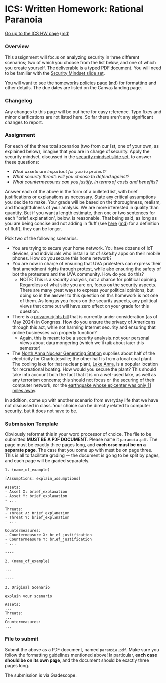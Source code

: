 ICS: Written Homework: Rational Paranoia
==========================================

[Go up to the ICS HW page](index.html) ([md](index.md))

### Overview 

This assignment will focus on analyzing security in three different scenarios; two of which you choose from the list below, and one of which you create yourself.  The deliverable is a typed PDF document.  You will need to be familiar with the [Security Mindset slide set](../slides/security-mindset.html#/).

You will want to see the [homeworks policies page](../uva/hw-policies.html) ([md](../uva/hw-policies.md)) for formatting and other details.  The due dates are listed on the Canvas landing page.

### Changelog

Any changes to this page will be put here for easy reference.  Typo fixes and minor clarifications are not listed here.  So far there aren't any significant changes to report.

### Assignment

For each of the three total scenarios (two from our list, one of your own, as explained below), imagine that you are in charge of security. Apply the security mindset, discussed in the [security mindset slide set](../slides/security-mindset.html#/), to answer these questions:

- *What assets are important for you to protect?*
- *What security threats will you choose to defend against?*
- *What countermeasures can you justify, in terms of costs and benefits?*
	
Answer each of the above in the form of a bulleted list, with brief justifications or explanations as necessary. State any critical assumptions you decide to make. Your grade will be based on the thoroughness, realism, and thoughtfulness of your analysis.  We are more interested in quality than quantity.  But if you want a length estimate, then one or two sentences for each "brief_explanation", below, is reasonable.  That being said, as long as you are being concise and not adding in fluff (see [here](../uva/hw-policies.html) ([md](../uva/hw-policies.md)) for a definition of fluff), they can be longer.

Pick two of the following scenarios.

- You are trying to secure your home network.  You have dozens of IoT devices, and individuals who install a lot of sketchy apps on their mobile phones.  How do you secure this home network?
- You are now in charge of ensuring that UVA protesters can express their first amendment rights through protest, while also ensuring the safety of bot the protesters and the UVA community.  How do you do this?
	- NOTE: This is a *security* analysis, not a chance for political opining.  Regardless of what side you are on, focus on the security aspects.  There are many great ways to express your political opinions, but doing so in the answer to this question on this homework is not one of them.  As long as you focus on the security aspects, any political views that come out will have zero effect on your grade for this question.
- There is a [privacy rights bill](https://www.commerce.senate.gov/2024/4/committee-chairs-cantwell-mcmorris-rodgers-unveil-historic-draft-comprehensive-data-privacy-legislation) that is currently under consideration (as of May 2024) in Congress.  How do you ensure the privacy of Americans through this act, while not harming Internet security and ensuring that online businesses can properly function?
	- Again, this is meant to be a security analysis, not your personal views about data mongering (which we'll talk about later this semester)
- The [North Anna Nuclear Generating Station](https://en.wikipedia.org/wiki/North_Anna_Nuclear_Generating_Station) supplies about half of the electricity for Charlottesville; the other half is from a local coal plant.  The cooling lake for that nuclear plant, [Lake Anna](https://en.wikipedia.org/wiki/Lake_Anna), is a popular location for recreational boating.  How would you secure the plant?  This should take into account both the fact that it is on a well-used lake, as well as any terrorism concerns; this should not focus on the securing of their computer network, nor the [earthquake whose epicenter was only 11 miles away](https://en.wikipedia.org/wiki/North_Anna_Nuclear_Generating_Station#2011_Virginia_earthquake).


<!-- from fall 2023:
- A high profile political candidate is being arraigned for a series of alleged crimes.  How would you ensure that this person does not cause any "problems" via his/her social media postings.  Note: this needs to be an *apolitical* discussion.
- Generative AI, such as ChatGPT, can be used to complete assignments -- both essay and coding.  How would you prevent cheating in a college level course in the era of generative AI?
- There is a high probability that the government will have a shutdown at the end of this September (2023).  How would you ensure cybersecurity during the government shutdown?  Note that this needs to be a realistic analysis -- saying "have both political parties get along and all agree" is not, unfortunately, very realistic these days.
- [Phishing scams](https://en.wikipedia.org/wiki/Phishing) are the single biggest vulnerability for UVA's networks.  Other than the one-a-semester phishing scam test, discussed in lecture, how would you improve the cybersecurity of UVA with regard to the phishing scams?
-->

<!-- from summer 2023:
- You have to plan for the next anniversary of the [Unite the Right](https://en.wikipedia.org/wiki/Unite_the_Right_rally) rally, again in Charlottesville
- You are hired by [WillowTree](https://willowtreeapps.com/) to help secure their servers from corporate espionage
- You are grading homework 1 submissions (this assignment) for a class of 80 students
- You are in charge of the security for a home football game here at UVa
- You are in charge of making an election voting system that is both secure and has auditing capabilities
-->

<!-- from spring 2023:
- After the recent [downtime of the NOTAM system by the FAA](https://en.wikipedia.org/wiki/2023_FAA_system_outage), which turned out to be caused by a contractor mistakenly deleting files, you are tasked with preventing this system's downtime in the future.
- The [US Securities and Exchange Commission (SEC)](https://en.wikipedia.org/wiki/U.S._Securities_and_Exchange_Commission) is in charge of enforcing law against market manipulation.  While the SEC does not (yet) have jurisdiction over cryptocurrencies, they still want to ensure some sort of legality with cryptocurrency scams, especially after the recent and very public [FTX cryptocurrency exchange collapse](https://en.wikipedia.org/wiki/Bankruptcy_of_FTX).  You can do this on either hacks (computerized attacks against cryptocurrency systems) or scams ([rug pulls](https://en.wikipedia.org/wiki/Exit_scam), bad investments, etc.), but not both; and you can't do the other one for your second case, either.
- A professor at State University wants to perform classified research for the US government.  In addition to having to handle international students performing the research, one has to ensure the security of the information as well.  Describe how you would ensure such confidentiality.
- You have to manage a large university whose primary means of (physical access) security is [pin tumbler locks](../slides/security-mindset.html#/lock).  How do you ensure the most secure environment possible?
-->

<!-- from summer 2022:
- You are a company who handles military contracts with the US government, and as a result of the recent invasion of Ukraine by Russia, you are a target for Russian hackers.  How do you secure your system?
- Your organization is going to invest in cryptocurrency.  Although you may not know much about it, you know more than the head of the company, so they turn to you for how to keep it secure.
- UVA data breach!  The 2FA (two factor authentication) that UVA uses is exploitable.  A fix is in the works, but that will take two weeks to implement.  In the mean time, how do you secure UVA's logins?
- For the upcoming election in the fall, you are the person in charge of security for your candidate.  This involves logins, social media, and email accounts.
-->

<!-- from summer 2021:
- You were hired by the Pilgrim Pipeline Company to ensure their cybersecurity, including against ransomware attacks.  However, the company does not have a culture of secure computer habits.  How do you ensure the security of the company?
- You manage a store, and mask rules have been relaxed by the CDC.  Those relaxed rules state that a fully vaccinated adult does not need to wear a mask.  However, it's hard to tell who is fully vaccinated, and who is not vaccinated but resistant to wearing a mask.  How do you protect your customers?
- You are in charge of the security for a home football game here at UVa -- assume that this is after the pandemic is fully over, and strangers can sit next to each other again.
- State U just won a basketball championship!  Unlike UVa's win in 2019, there is expected to be violence and rioting by the student body.  How do you ensure safety on campus?
-->

<!-- from summer 2020:
- You are supporting an application for which the group that will be using it is not computer savvy at all.  How do you ensure the application's security when they all have full access to edit and delete items in the system?
- You manage a store during the covid-19 pandemic, and have to ensure the health and security of your employees.
- People are illegally disposing of chemicals into a recreational lake, and it's killing the fish and tainting the water supply.
- You are in charge of ensuring that pilots on airplanes are kept safe and healthy during the covid-19 pandemic.  Recall that airplanes circulate their air supply throughout the entire airplane throughout the flight, and SARS-CoV-2 (the virus that causes covid-19) is, apparently, airborne.
-->

<!-- from fall 2019:
- You are in charge of protecting the water supply to a town or city, which is sourced from a reservoir that is publicly usable.
- A huge political rally will be held on Grounds, and you are in charge of ensuring it's security (no politicians will be present, though).
- You are asked to design the security for the goods crossing the English Channel after the currently stated Brexit deadline of October 31st.
- You are tasked with creating a policy to ensure the secure voting in the 2020 presidential election.
- You are asked to design a means to prevent private drones (the types that you can buy on Amazon for very little) from flying near airplanes -- a concern is if they were used to attack an airplane by being injested into an engine.
-->

<!-- from spring 2019:
- You are in charge of the security of the nation’s power plants.
- You are in charge of designing the new TSA airport checking process.
- You are in charge of the security of a world renowned tech conference.
- You are developing an Internet enabled automobile, and want to keep it secure from malware.
- You are the in charge of security for your local high school.
-->

<!-- from fall 2018:
- You have to plan for the next anniversary of the [Unite the Right](https://en.wikipedia.org/wiki/Unite_the_Right_rally) rally, again in Charlottesville
- You are hired by [WillowTree](https://willowtreeapps.com/) to help secure their servers from corporate espionage
- You are grading homework 1 submissions for a class of 80 students
- You are in charge of the security for a home football game here at UVa
- You are in charge of making an election voting system that is both secure and has auditing capabilities
--> 

In addition, come up with another scenario from everyday life that we have not discussed in class.  Your choice can be directly related to computer security, but it does not have to be.

### Submission Template

Obviously reformat this in your word processor of choice.  The file to be submitted **MUST BE A PDF DOCUMENT**.  Please name it `paranoia.pdf`.  The page must be exactly three pages long, and **each case must be on a separate page**.  The case that you come up with must be on page three.  This is all to facilitate grading -- the document is going to be split by pages, and each page will be graded separately.

```
1. (name_of_example)

[Assumptions: explain_assumptions]

Assets:
- Asset X: brief_explanation
- Asset Y: brief_explanation
- ...

Threats:
- Threat X: brief_explanation
- Threat Y: brief_explanation
- ...

Countermeasures:
- Countermeasure X: brief_justification
- Countermeasure Y: brief_justification
- ...

----

2. (name_of_example)

...

----

3. Original Scenario

explain_your_scenario

Assets:
...
Threats:
...
Countermeasures:
...
```

### File to submit

Submit the above as a PDF document, named `paranoia.pdf`.  Make sure you follow the formatting guidelines mentioned above!  In particular, **each case should be on its own page**, and the document should be exactly three pages long.

The submission is via Gradescope.
